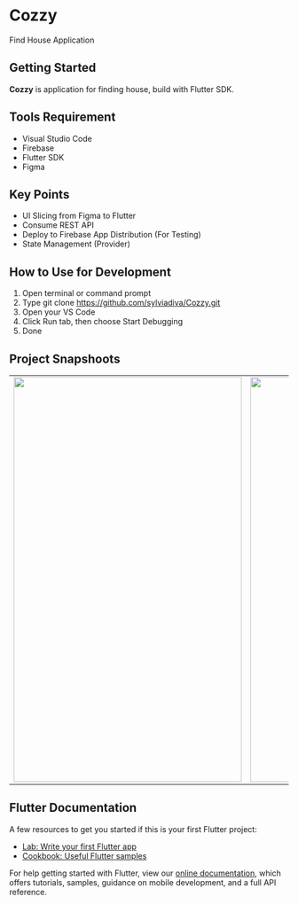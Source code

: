 # Cozzy

Find House Application

## Getting Started

**Cozzy** is application for finding house, build with Flutter SDK.

## Tools Requirement
- Visual Studio Code
- Firebase
- Flutter SDK
- Figma

## Key Points
- UI Slicing from Figma to Flutter
- Consume REST API
- Deploy to Firebase App Distribution (For Testing)
- State Management (Provider)

## How to Use for Development
1. Open terminal or command prompt
2. Type git clone https://github.com/sylviadiva/Cozzy.git 
3. Open your VS Code 
4. Click Run tab, then choose Start Debugging
5. Done

## Project Snapshoots
<table>
  <tr>
    <td><img src="https://user-images.githubusercontent.com/33641023/138045351-79a93580-a0f2-4045-82e6-a8ee36393a78.jpeg" width="411" height="731"></td>
    <td><img src="https://user-images.githubusercontent.com/33641023/138045452-1c39dca8-4251-46be-b0ed-66b5f3221856.jpeg" width="411" height="731"></td>
    <td><img src="https://user-images.githubusercontent.com/33641023/138045481-42fefd24-aac6-4912-96f4-d2f96a03b94e.jpeg" width="411" height="731"></td>
  </tr>
 </table>

## Flutter Documentation
A few resources to get you started if this is your first Flutter project:

- [Lab: Write your first Flutter app](https://flutter.dev/docs/get-started/codelab)
- [Cookbook: Useful Flutter samples](https://flutter.dev/docs/cookbook)

For help getting started with Flutter, view our
[online documentation](https://flutter.dev/docs), which offers tutorials,
samples, guidance on mobile development, and a full API reference.
